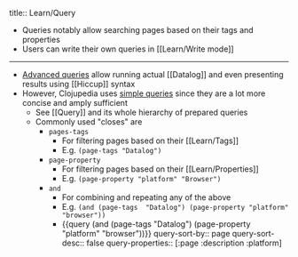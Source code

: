 title:: Learn/Query

- Queries notably allow searching pages based on their tags and properties
- Users can write their own queries in [[Learn/Write mode]]
- ---
- [Advanced queries](https://docs.logseq.com/#/page/advanced%20queries) allow running actual [[Datalog]] and even presenting results using [[Hiccup]] syntax
- However, Clojupedia uses [simple queries](https://docs.logseq.com/#/page/queries) since they are a lot more concise and amply sufficient
	- See [[Query]] and its whole hierarchy of prepared queries
	- Commonly used "closes" are
		- `pages-tags`
			- For filtering pages based on their [[Learn/Tags]]
			- E.g. `(page-tags "Datalog")`
		- `page-property`
			- For filtering pages based on their [[Learn/Properties]]
			- E.g. `(page-property "platform" "Browser")`
		- `and`
			- For combining and repeating any of the above
			- E.g. `(and (page-tags  "Datalog") (page-property "platform" "browser"))`
			- {{query (and (page-tags  "Datalog") (page-property "platform" "browser"))}}
			  query-sort-by:: page
			  query-sort-desc:: false
			  query-properties:: [:page :description :platform]